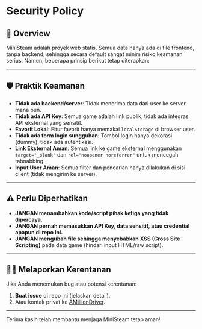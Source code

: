 # Security Policy

## 🚩 Overview

MiniSteam adalah proyek web statis. Semua data hanya ada di file frontend, tanpa backend, sehingga secara default sangat minim risiko keamanan serius. Namun, beberapa prinsip berikut tetap diterapkan:

---

## 🛡️ Praktik Keamanan

- **Tidak ada backend/server**: Tidak menerima data dari user ke server mana pun.
- **Tidak ada API Key**: Semua game adalah link publik, tidak ada integrasi API eksternal yang sensitif.
- **Favorit Lokal**: Fitur favorit hanya memakai `localStorage` di browser user.
- **Tidak ada form login sungguhan**: Tombol login hanya dekorasi (dummy), tidak ada autentikasi.
- **Link Eksternal Aman**: Semua link ke game eksternal menggunakan `target="_blank"` dan `rel="noopener noreferrer"` untuk mencegah tabnabbing.
- **Input User Aman**: Semua filter dan pencarian hanya dilakukan di sisi client (tidak mengirim ke server).

---

## ⚠️ Perlu Diperhatikan

- **JANGAN menambahkan kode/script pihak ketiga yang tidak dipercaya.**
- **JANGAN pernah memasukkan API Key, data sensitif, atau credential apapun di repo ini.**
- **JANGAN mengubah file sehingga menyebabkan XSS (Cross Site Scripting)** pada data game (hindari input HTML/raw script).

---

## 👨‍💻 Melaporkan Kerentanan

Jika Anda menemukan bug atau potensi kerentanan:
1. **Buat issue** di repo ini (jelaskan detail).
2. Atau kontak privat ke [AMillionDriver](https://github.com/AMillionDriver).

---

Terima kasih telah membantu menjaga MiniSteam tetap aman!